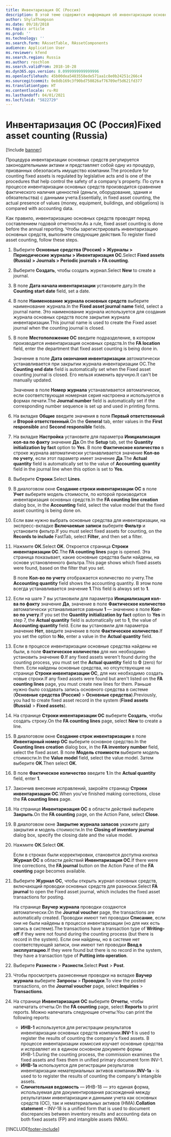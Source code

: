 ```yaml
---
title: Инвентаризация ОС (Россия)
description: В этой теме содержится информация об инвентаризации основных средств для России.
author: ShylaThompson
ms.date: 09/18/2018
ms.topic: article
ms.prod: ''
ms.technology: ''
ms.search.form: RAssetTable, RAssetComponents
audience: Application User
ms.reviewer: kfend
ms.search.region: Russia
ms.author: roschlom
ms.search.validFrom: 2018-10-28
ms.dyn365.ops.version: 8.0999999999999996
ms.openlocfilehash: 45b00dea5483558ede571aa1c8e0b24251c266c4
ms.sourcegitcommit: 0e8db169c3f90bd750826af76709ef5d621fd377
ms.translationtype: HT
ms.contentlocale: ru-RU
ms.lasthandoff: 04/01/2021
ms.locfileid: "5822729"
---
```

# <a name="fixed-asset-counting-russia"></a><span data-ttu-id="000bb-103">Инвентаризация ОС (Россия)</span><span class="sxs-lookup"><span data-stu-id="000bb-103">Fixed asset counting (Russia)</span></span>

[!include [banner](../includes/banner.md)]

<span data-ttu-id="000bb-104">Процедура инвентаризации основных средств регулируется законодательными актами и представляет собой одну из процедур, призванных обезопасить имущество компании.</span><span class="sxs-lookup"><span data-stu-id="000bb-104">The procedure for counting fixed assets is regulated by legislative acts and is one of the procedures that help control the safety of a company's property.</span></span> <span data-ttu-id="000bb-105">По сути в процессе инвентаризации основных средств производится сравнение фактического наличия ценностей (деньги, оборудование, здания и обязательства) с данными учета.</span><span class="sxs-lookup"><span data-stu-id="000bb-105">Essentially, in fixed asset counting, the actual presence of values (money, equipment, buildings, and obligations) is compared with accounting data.</span></span>

<span data-ttu-id="000bb-106">Как правило, инвентаризацию основных средств проводят перед составлением годовой отчетности.</span><span class="sxs-lookup"><span data-stu-id="000bb-106">As a rule, fixed asset counting is done before the annual reporting.</span></span> <span data-ttu-id="000bb-107">Чтобы зарегистрировать инвентаризацию основных средств, выполните следующие действия.</span><span class="sxs-lookup"><span data-stu-id="000bb-107">To register fixed asset counting, follow these steps.</span></span>

1. <span data-ttu-id="000bb-108">Выберите **Основные средства (Россия) \> Журналы \> Периодические журналы \> Инвентаризация ОС**.</span><span class="sxs-lookup"><span data-stu-id="000bb-108">Select **Fixed assets (Russia) \> Journals \> Periodic journals \> FA counting**.</span></span>
2. <span data-ttu-id="000bb-109">Выберите **Создать**, чтобы создать журнал.</span><span class="sxs-lookup"><span data-stu-id="000bb-109">Select **New** to create a journal.</span></span>
3. <span data-ttu-id="000bb-110">В поле **Дата начала инвентаризации** установите дату.</span><span class="sxs-lookup"><span data-stu-id="000bb-110">In the **Counting start date** field, set a date.</span></span>
4. <span data-ttu-id="000bb-111">В поле **Наименование журнала основных средств** выберите наименование журнала.</span><span class="sxs-lookup"><span data-stu-id="000bb-111">In the **Fixed asset journal name** field, select a journal name.</span></span> <span data-ttu-id="000bb-112">Это наименование журнала используется для создания журнала основных средств после закрытия журнала инвентаризации.</span><span class="sxs-lookup"><span data-stu-id="000bb-112">This journal name is used to create the Fixed asset journal when the counting journal is closed.</span></span>
5. <span data-ttu-id="000bb-113">В поле **Местоположение ОС** введите подразделение, в котором производится инвентаризация основных средств.</span><span class="sxs-lookup"><span data-stu-id="000bb-113">In the **FA location** field, enter the department that fixed asset counting is being done in.</span></span>

    <span data-ttu-id="000bb-114">Значение в поле **Дата окончания инвентаризации** автоматически устанавливается при закрытии журнала инвентаризации ОС.</span><span class="sxs-lookup"><span data-stu-id="000bb-114">The **Counting end date** field is automatically set when the Fixed asset counting journal is closed.</span></span> <span data-ttu-id="000bb-115">Его нельзя изменить вручную.</span><span class="sxs-lookup"><span data-stu-id="000bb-115">It can't be manually updated.</span></span>

    <span data-ttu-id="000bb-116">Значение в поле **Номер журнала** устанавливается автоматически, если соответствующая номерная серия настроена и используется в формах печати.</span><span class="sxs-lookup"><span data-stu-id="000bb-116">The **Journal number** field is automatically set if the corresponding number sequence is set up and used in printing forms.</span></span>

6. <span data-ttu-id="000bb-117">На вкладке **Общие** введите значения в поля **Первый ответственный** и **Второй ответственный**.</span><span class="sxs-lookup"><span data-stu-id="000bb-117">On the **General** tab, enter values in the **First responsible** and **Second responsible** fields.</span></span>
7. <span data-ttu-id="000bb-118">На вкладке **Настройка** установите для параметра **Инициализация кол-ва по факту** значение **Да**.</span><span class="sxs-lookup"><span data-stu-id="000bb-118">On the **Setup** tab, set the **Quantity initialization by fact** option to **Yes**.</span></span> <span data-ttu-id="000bb-119">В поле **Фактическое количество** в строке журнала автоматически устанавливается значение **Кол-во по учету**, если этот параметр имеет значение **Да**.</span><span class="sxs-lookup"><span data-stu-id="000bb-119">The **Actual quantity** field is automatically set to the value of **Accounting quantity** field in the journal line when this option is set to **Yes**.</span></span>
8. <span data-ttu-id="000bb-120">Выберите **Строки**.</span><span class="sxs-lookup"><span data-stu-id="000bb-120">Select **Lines**.</span></span>
9. <span data-ttu-id="000bb-121">В диалоговом окне **Создание строки инвентаризации ОС** в поле **Учет** выберите модель стоимости, по которой производится инвентаризация основных средств.</span><span class="sxs-lookup"><span data-stu-id="000bb-121">In the **FA counting line creation** dialog box, in the **Accounting** field, select the value model that the fixed asset counting is being done on.</span></span>
10. <span data-ttu-id="000bb-122">Если вам нужно выбрать основные средства для инвентаризации, на экспресс-вкладке **Включаемые записи** выберите **Фильтр** и установите фильтр.</span><span class="sxs-lookup"><span data-stu-id="000bb-122">If you must select fixed assets for counting, on the **Records to include** FastTab, select **Filter**, and then set a filter.</span></span>
11. <span data-ttu-id="000bb-123">Нажмите **ОК**.</span><span class="sxs-lookup"><span data-stu-id="000bb-123">Select **OK**.</span></span> <span data-ttu-id="000bb-124">Откроется страница **Строки инвентаризации ОС**.</span><span class="sxs-lookup"><span data-stu-id="000bb-124">The **FA counting lines** page is opened.</span></span> <span data-ttu-id="000bb-125">Эта страница показывает, какие основные средства были найдены, на основе установленного фильтра.</span><span class="sxs-lookup"><span data-stu-id="000bb-125">This page shows which fixed assets were found, based on the filter that you set.</span></span>

    <span data-ttu-id="000bb-126">В поле **Кол-во по учету** отображается количество по учету.</span><span class="sxs-lookup"><span data-stu-id="000bb-126">The **Accounting quantity** field shows the accounting quantity.</span></span> <span data-ttu-id="000bb-127">В этом поле всегда устанавливается значение **1**.</span><span class="sxs-lookup"><span data-stu-id="000bb-127">This field is always set to **1**.</span></span>

12. <span data-ttu-id="000bb-128">Если на шаге 7 вы установили для параметра **Инициализация кол-ва по факту** значение **Да**, значение в поле **Фактическое количество** автоматически устанавливается равным **1** — значению в поле **Кол-во по учету**.</span><span class="sxs-lookup"><span data-stu-id="000bb-128">If you set the **Quantity initialization by fact** option to **Yes** in step 7, the **Actual quantity** field is automatically set to **1**, the value of **Accounting quantity** field.</span></span> <span data-ttu-id="000bb-129">Если вы установили для параметра значение **Нет**, введите значение в поле **Фактическое количество**.</span><span class="sxs-lookup"><span data-stu-id="000bb-129">If you set the option to **No**, enter a value in the **Actual quantity** field.</span></span>
13. <span data-ttu-id="000bb-130">Если в процессе инвентаризации основные средства найдены не были, в поле **Фактическое количество** для них необходимо установить значение **0**.</span><span class="sxs-lookup"><span data-stu-id="000bb-130">If any fixed assets weren't found during the counting process, you must set the **Actual quantity** field to **0** (zero) for them.</span></span> <span data-ttu-id="000bb-131">Если найдены основные средства, но отсутствующие на странице **Строки инвентаризации ОС**, для них необходимо создать новые строки.</span><span class="sxs-lookup"><span data-stu-id="000bb-131">If any fixed assets were found but aren't listed on the **FA counting lines** page, you must create new lines for them.</span></span> <span data-ttu-id="000bb-132">Раньше нужно было создавать запись основного средства в системе (**Основные средства (Россия)** \> **Основные средства**).</span><span class="sxs-lookup"><span data-stu-id="000bb-132">Previously, you had to create fixed asset record in the system (**Fixed assets (Russia)** \> **Fixed assets**).</span></span>
14. <span data-ttu-id="000bb-133">На странице **Строки инвентаризации ОС** выберите **Создать**, чтобы создать строку.</span><span class="sxs-lookup"><span data-stu-id="000bb-133">On the **FA counting lines** page, select **New** to create a line.</span></span>
15. <span data-ttu-id="000bb-134">В диалоговом окне **Создание строк инвентаризации** в поле **Инвентарный номер ОС** выберите основное средство.</span><span class="sxs-lookup"><span data-stu-id="000bb-134">In the **Counting lines creation** dialog box, in the **FA inventory number** field, select the fixed asset.</span></span> <span data-ttu-id="000bb-135">В поле **Модель стоимости** выберите модель стоимости.</span><span class="sxs-lookup"><span data-stu-id="000bb-135">In the **Value model** field, select the value model.</span></span> <span data-ttu-id="000bb-136">Затем выберите **OK**.</span><span class="sxs-lookup"><span data-stu-id="000bb-136">Then select **OK**.</span></span>
16. <span data-ttu-id="000bb-137">В поле **Фактическое количество** введите **1**.</span><span class="sxs-lookup"><span data-stu-id="000bb-137">In the **Actual quantity** field, enter **1**.</span></span>
17. <span data-ttu-id="000bb-138">Закончив внесение исправлений, закройте страницу **Строки инвентаризации ОС**.</span><span class="sxs-lookup"><span data-stu-id="000bb-138">When you've finished making corrections, close the **FA counting lines** page.</span></span>
18. <span data-ttu-id="000bb-139">На странице **Инвентаризация ОС** в области действий выберите **Закрыть**.</span><span class="sxs-lookup"><span data-stu-id="000bb-139">On the **FA counting** page, on the Action Pane, select **Close**.</span></span>
19. <span data-ttu-id="000bb-140">В диалоговом окне **Закрытие журнала запасов** укажите дату закрытия и модель стоимости.</span><span class="sxs-lookup"><span data-stu-id="000bb-140">In the **Closing of inventory journal** dialog box, specify the closing date and the value model.</span></span>
20. <span data-ttu-id="000bb-141">Нажмите **ОК**.</span><span class="sxs-lookup"><span data-stu-id="000bb-141">Select **OK**.</span></span>

    <span data-ttu-id="000bb-142">Если в строках были корректировки, становится доступна кнопка **Журнал ОС** в области действий **Инвентаризация ОС**.</span><span class="sxs-lookup"><span data-stu-id="000bb-142">If there were line corrections, the **FA journal** button on the Action Pane of the **FA counting** page becomes available.</span></span>

21. <span data-ttu-id="000bb-143">Выберите **Журнал ОС**, чтобы открыть журнал основных средств, включающий проводки основных средств для разноски.</span><span class="sxs-lookup"><span data-stu-id="000bb-143">Select **FA journal** to open the Fixed asset journal, which includes the fixed asset transactions for posting.</span></span>

    <span data-ttu-id="000bb-144">На странице **Ваучер журнала** проводки создаются автоматически.</span><span class="sxs-lookup"><span data-stu-id="000bb-144">On the **Journal voucher** page, the transactions are automatically created.</span></span> <span data-ttu-id="000bb-145">Проводки имеют тип проводки **Списание**, если они не были найдены в процессе инвентаризации (но для них есть запись в системе).</span><span class="sxs-lookup"><span data-stu-id="000bb-145">The transactions have a transaction type of **Writing-off** if they were not found during the counting process (but there is record in the system).</span></span> <span data-ttu-id="000bb-146">Если они найдены, но в системе нет соответствующей записи, они имеют тип проводки **Ввод в эксплуатацию**.</span><span class="sxs-lookup"><span data-stu-id="000bb-146">If they were found but there is no record in the system, they have a transaction type of **Putting into operation**.</span></span>

22. <span data-ttu-id="000bb-147">Выберите **Разнести** \> **Разнести**.</span><span class="sxs-lookup"><span data-stu-id="000bb-147">Select **Post** \> **Post**.</span></span>
23. <span data-ttu-id="000bb-148">Чтобы просмотреть разнесенные проводки на вкладке **Ваучер журнала** выберите **Запросы** \> **Проводки**.</span><span class="sxs-lookup"><span data-stu-id="000bb-148">To view the posted transactions, on the **Journal voucher** page, select **Inquiries** \> **Transactions**.</span></span>
22. <span data-ttu-id="000bb-149">На странице **Инвентаризация ОС** выберите **Отчеты**, чтобы напечатать отчеты.</span><span class="sxs-lookup"><span data-stu-id="000bb-149">On the **FA counting** page, select **Reports** to print reports.</span></span> <span data-ttu-id="000bb-150">Можно напечатать следующие отчеты:</span><span class="sxs-lookup"><span data-stu-id="000bb-150">You can print the following reports:</span></span>

    - <span data-ttu-id="000bb-151">**ИНВ-1** используется для регистрации результатов инвентаризации основных средств компании.</span><span class="sxs-lookup"><span data-stu-id="000bb-151">**INV-1** is used to register the results of counting the company's fixed assets.</span></span> <span data-ttu-id="000bb-152">В процессе инвентаризации комиссия изучает основные средства и исправляет их в едином основном документе формы ИНВ-1.</span><span class="sxs-lookup"><span data-stu-id="000bb-152">During the counting process, the commission examines the fixed assets and fixes them in unified primary document form INV-1.</span></span> 
    - <span data-ttu-id="000bb-153">**ИНВ-1а** используется для регистрации результатов инвентаризации нематериальных активов компании.</span><span class="sxs-lookup"><span data-stu-id="000bb-153">**INV-1a** - is used to to register the results of counting the company's intangible assets.</span></span>
    - <span data-ttu-id="000bb-154">**Сличительная ведомость** — ИНВ-18 — это единая форма, используемая для документирования расхождений между результатами инвентаризации и данными учета как основных средств (ОС), так и нематериальных активов (НМА).</span><span class="sxs-lookup"><span data-stu-id="000bb-154">**Collation statement** – INV-18 is a unified form that is used to document discrepancies between inventory results and accounting data on both fixed assets (FP) and intangible assets (NMA).</span></span>


[!INCLUDE[footer-include](../../includes/footer-banner.md)]